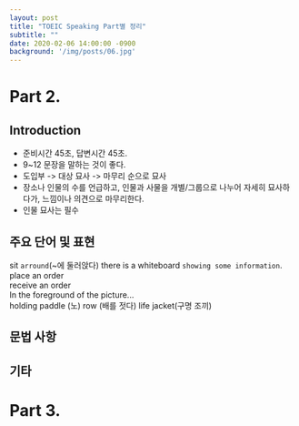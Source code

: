 ```yaml
---
layout: post
title: "TOEIC Speaking Part별 정리"
subtitle: ""
date: 2020-02-06 14:00:00 -0900
background: '/img/posts/06.jpg'
---
```



# Part 2.
## Introduction
 - 준비시간 45초, 답변시간 45초.  
 - 9~12 문장을 말하는 것이 좋다.  
 - 도입부 -> 대상 묘사 -> 마무리 순으로 묘사
 - 장소나 인물의 수를 언급하고, 인물과 사물을 개별/그룹으로 나누어 자세히 묘사하다가, 느낌이나 의견으로 마무리한다.
 - 인물 묘사는 필수 
 

## 주요 단어 및 표현 
sit `arround`(~에 둘러앉다)
there is a whiteboard `showing some information`.  
place an order  
receive an order  
In the foreground of the picture...   
holding paddle (노)
row (배를 젓다)
life jacket(구명 조끼)
  

## 문법 사항



## 기타




# Part 3.

